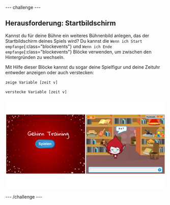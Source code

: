 \--- challenge \---

## Herausforderung: Startbildschirm

Kannst du für deine Bühne ein weiteres Bühnenbild anlegen, das der Startbildschirm deines Spiels wird? Du kannst die `Wenn ich Start empfange`{:class="blockevents"} und `Wenn ich Ende empfange`{:class="blockevents"} Blöcke verwenden, um zwischen den Hintergründen zu wechseln.

Mit Hilfe dieser Blöcke kannst du sogar deine Spielfigur und deine Zeituhr entweder anzeigen oder auch verstecken:

```blocks
zeige Variable [zeit v]
```

```blocks
verstecke Variable [zeit v]
```

![screenshot](images/brain-startscreen.png)

\--- /challenge \---